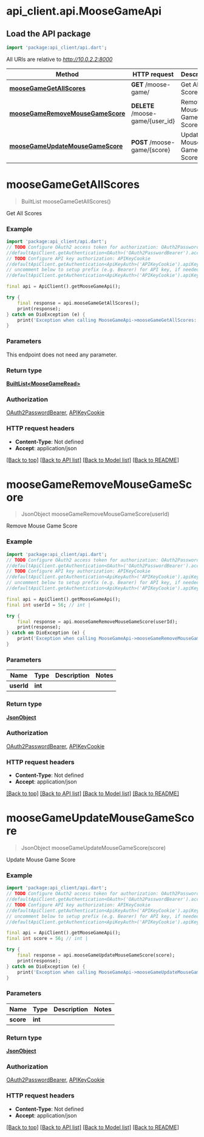 # api_client.api.MooseGameApi

## Load the API package
```dart
import 'package:api_client/api.dart';
```

All URIs are relative to *http://10.0.2.2:8000*

Method | HTTP request | Description
------------- | ------------- | -------------
[**mooseGameGetAllScores**](MooseGameApi.md#moosegamegetallscores) | **GET** /moose-game/ | Get All Scores
[**mooseGameRemoveMouseGameScore**](MooseGameApi.md#moosegameremovemousegamescore) | **DELETE** /moose-game/{user_id} | Remove Mouse Game Score
[**mooseGameUpdateMouseGameScore**](MooseGameApi.md#moosegameupdatemousegamescore) | **POST** /moose-game/{score} | Update Mouse Game Score


# **mooseGameGetAllScores**
> BuiltList<MooseGameRead> mooseGameGetAllScores()

Get All Scores

### Example
```dart
import 'package:api_client/api.dart';
// TODO Configure OAuth2 access token for authorization: OAuth2PasswordBearer
//defaultApiClient.getAuthentication<OAuth>('OAuth2PasswordBearer').accessToken = 'YOUR_ACCESS_TOKEN';
// TODO Configure API key authorization: APIKeyCookie
//defaultApiClient.getAuthentication<ApiKeyAuth>('APIKeyCookie').apiKey = 'YOUR_API_KEY';
// uncomment below to setup prefix (e.g. Bearer) for API key, if needed
//defaultApiClient.getAuthentication<ApiKeyAuth>('APIKeyCookie').apiKeyPrefix = 'Bearer';

final api = ApiClient().getMooseGameApi();

try {
    final response = api.mooseGameGetAllScores();
    print(response);
} catch on DioException (e) {
    print('Exception when calling MooseGameApi->mooseGameGetAllScores: $e\n');
}
```

### Parameters
This endpoint does not need any parameter.

### Return type

[**BuiltList&lt;MooseGameRead&gt;**](MooseGameRead.md)

### Authorization

[OAuth2PasswordBearer](../README.md#OAuth2PasswordBearer), [APIKeyCookie](../README.md#APIKeyCookie)

### HTTP request headers

 - **Content-Type**: Not defined
 - **Accept**: application/json

[[Back to top]](#) [[Back to API list]](../README.md#documentation-for-api-endpoints) [[Back to Model list]](../README.md#documentation-for-models) [[Back to README]](../README.md)

# **mooseGameRemoveMouseGameScore**
> JsonObject mooseGameRemoveMouseGameScore(userId)

Remove Mouse Game Score

### Example
```dart
import 'package:api_client/api.dart';
// TODO Configure OAuth2 access token for authorization: OAuth2PasswordBearer
//defaultApiClient.getAuthentication<OAuth>('OAuth2PasswordBearer').accessToken = 'YOUR_ACCESS_TOKEN';
// TODO Configure API key authorization: APIKeyCookie
//defaultApiClient.getAuthentication<ApiKeyAuth>('APIKeyCookie').apiKey = 'YOUR_API_KEY';
// uncomment below to setup prefix (e.g. Bearer) for API key, if needed
//defaultApiClient.getAuthentication<ApiKeyAuth>('APIKeyCookie').apiKeyPrefix = 'Bearer';

final api = ApiClient().getMooseGameApi();
final int userId = 56; // int | 

try {
    final response = api.mooseGameRemoveMouseGameScore(userId);
    print(response);
} catch on DioException (e) {
    print('Exception when calling MooseGameApi->mooseGameRemoveMouseGameScore: $e\n');
}
```

### Parameters

Name | Type | Description  | Notes
------------- | ------------- | ------------- | -------------
 **userId** | **int**|  | 

### Return type

[**JsonObject**](JsonObject.md)

### Authorization

[OAuth2PasswordBearer](../README.md#OAuth2PasswordBearer), [APIKeyCookie](../README.md#APIKeyCookie)

### HTTP request headers

 - **Content-Type**: Not defined
 - **Accept**: application/json

[[Back to top]](#) [[Back to API list]](../README.md#documentation-for-api-endpoints) [[Back to Model list]](../README.md#documentation-for-models) [[Back to README]](../README.md)

# **mooseGameUpdateMouseGameScore**
> JsonObject mooseGameUpdateMouseGameScore(score)

Update Mouse Game Score

### Example
```dart
import 'package:api_client/api.dart';
// TODO Configure OAuth2 access token for authorization: OAuth2PasswordBearer
//defaultApiClient.getAuthentication<OAuth>('OAuth2PasswordBearer').accessToken = 'YOUR_ACCESS_TOKEN';
// TODO Configure API key authorization: APIKeyCookie
//defaultApiClient.getAuthentication<ApiKeyAuth>('APIKeyCookie').apiKey = 'YOUR_API_KEY';
// uncomment below to setup prefix (e.g. Bearer) for API key, if needed
//defaultApiClient.getAuthentication<ApiKeyAuth>('APIKeyCookie').apiKeyPrefix = 'Bearer';

final api = ApiClient().getMooseGameApi();
final int score = 56; // int | 

try {
    final response = api.mooseGameUpdateMouseGameScore(score);
    print(response);
} catch on DioException (e) {
    print('Exception when calling MooseGameApi->mooseGameUpdateMouseGameScore: $e\n');
}
```

### Parameters

Name | Type | Description  | Notes
------------- | ------------- | ------------- | -------------
 **score** | **int**|  | 

### Return type

[**JsonObject**](JsonObject.md)

### Authorization

[OAuth2PasswordBearer](../README.md#OAuth2PasswordBearer), [APIKeyCookie](../README.md#APIKeyCookie)

### HTTP request headers

 - **Content-Type**: Not defined
 - **Accept**: application/json

[[Back to top]](#) [[Back to API list]](../README.md#documentation-for-api-endpoints) [[Back to Model list]](../README.md#documentation-for-models) [[Back to README]](../README.md)

